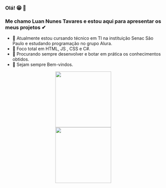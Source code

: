 ### Olá! 😁 👋
### Me chamo Luan Nunes Tavares e estou aqui para apresentar os meus projetos ✔



- 🔭 Atualmente estou cursando técnico em TI na instituição Senac São Paulo e estudando programação no grupo Alura.
- 🌱 Foco total em HTML, JS , CSS e C#. 
- 👯 Procurando sempre desenvolver e botar em prática os conhecimentos obtidos.
- 👀 Sejam sempre Bem-vindos.

<div align="center">
  <a href="https://github.com/Luannunestavares">
  <img height="180em" src="https://github-readme-stats.vercel.app/api?username=Luannunestavares&show_icons=true&theme=dracula&include_all_commits=true&count_private=true"/>
  <br>
  <img height="180em" src="https://github-readme-stats.vercel.app/api/top-langs/?username=Luannunestavares&layout=compact&langs_count=7&theme=dracula"/>
</div>
